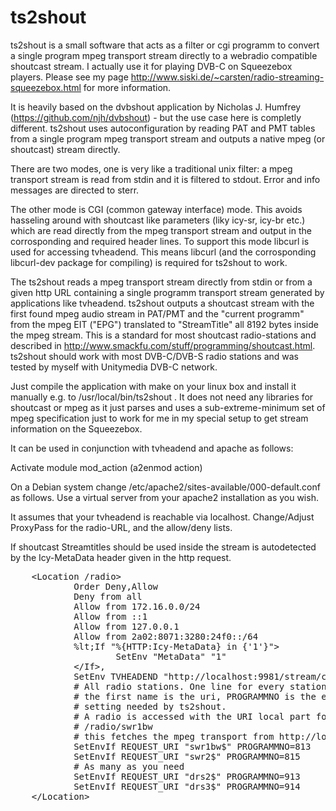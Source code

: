 # ts2shout
ts2shout is a small software that acts as a filter or cgi programm to convert a single
program mpeg transport stream directly to a webradio compatible shoutcast stream. 
I actually use it for playing DVB-C on Squeezebox players. Please see my page 
http://www.siski.de/~carsten/radio-streaming-squeezebox.html for more information.

It is heavily based on the dvbshout application by Nicholas J. Humfrey
(https://github.com/njh/dvbshout) - but the use case here is completly
different. ts2shout uses autoconfiguration by reading PAT and PMT tables from a
single program mpeg transport stream and outputs a native mpeg (or shoutcast) stream 
directly.

There are two modes, one is very like a traditional unix filter: a mpeg transport stream
is read from stdin and it is filtered to stdout. Error and info messages are directed to 
sterr. 

The other mode is CGI (common gateway interface) mode. This avoids hasseling
around with shoutcast like parameters (liky icy-sr, icy-br etc.) which are read
directly from the mpeg transport stream and output in the corrosponding and
required header lines. To support this mode libcurl is used for accessing
tvheadend. This means libcurl (and the corrosponding libcurl-dev package for
compiling) is required for ts2shout to work. 

The ts2shout reads a mpeg transport stream directly from stdin or from a given
http URL containing a single programm transport stream generated by
applications like tvheadend. ts2shout outputs a shoutcast stream with the first
found mpeg audio stream in PAT/PMT and the "current programm" from the mpeg EIT
("EPG") translated to "StreamTitle" all 8192 bytes inside the mpeg stream. This
is a standard for most shoutcast radio-stations and described in
http://www.smackfu.com/stuff/programming/shoutcast.html. ts2shout should work
with most DVB-C/DVB-S radio stations and was tested by myself with Unitymedia
DVB-C network.

Just compile the application with make on your linux box and install it
manually e.g. to /usr/local/bin/ts2shout . It does not need any libraries for
shoutcast or mpeg as it just parses and uses a sub-extreme-minimum set of mpeg
specification just to work for me in my special setup to get stream information
on the Squeezebox.

It can be used in conjunction with tvheadend and apache as follows: 

Activate module mod_action (a2enmod action)

On a Debian system change /etc/apache2/sites-available/000-default.conf as follows. Use a virtual server
from your apache2 installation as you wish. 

It assumes that your tvheadend is reachable via localhost. Change/Adjust
ProxyPass for the radio-URL, and the allow/deny lists. 

If shoutcast Streamtitles should be used inside the stream is autodetected by
the Icy-MetaData header given in the http request. 

<pre>
	&lt;Location /radio&gt;
			Order Deny,Allow
			Deny from all
			Allow from 172.16.0.0/24
			Allow from ::1
			Allow from 127.0.0.1
			Allow from 2a02:8071:3280:24f0::/64
			%lt;If "%{HTTP:Icy-MetaData} in {'1'}"&gt;
					SetEnv "MetaData" "1"
			&lt;/If&gt,
			SetEnv TVHEADEND "http://localhost:9981/stream/channelnumber"
			# All radio stations. One line for every station
			# the first name is the uri, PROGRAMMNO is the environment
			# setting needed by ts2shout. 
			# A radio is accessed with the URI local part for example
			# /radio/swr1bw
			# this fetches the mpeg transport from http://localhost:9981/stream/channelnumber/813
			SetEnvIf REQUEST_URI "swr1bw$" PROGRAMMNO=813
			SetEnvIf REQUEST_URI "swr2$" PROGRAMMNO=815
			# As many as you need
			SetEnvIf REQUEST_URI "drs2$" PROGRAMMNO=913
			SetEnvIf REQUEST_URI "drs3$" PROGRAMMNO=914
	&lt;/Location&gt;


</pre>


